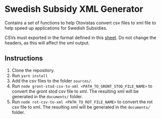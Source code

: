 # Swedish Subsidy XML Generator

Contains a set of functions to help Otovistas convert csv files to xml file to help speed up applications for Swedish Subsidies.

CSVs must exported in the format defined in this [sheet](https://docs.google.com/spreadsheets/d/1XCjtUQzMaoFMhpGATTpNJotNPWbPyeft-PZiFOhU7Rk/edit#gid=0). Do not change the headers, as this will affect the xml output.

## Instructions

1. Clone the repository.
2. Run `yarn install`
3. Add the csv files to the folder `sources/`.
4. Run `node gront-stod-csv-to-xml <PATH_TO_GRONT_STOD_FILE_NAME>` to convert the gront stod csv file to xml. The resulting xml will be generated in the `documents/` folder.
5. Run `node rot-csv-to-xml <PATH_TO_ROT_FILE_NAME>` to convert the rot csv file to xml. The resulting xml will be generated in the `documents/` folder.

